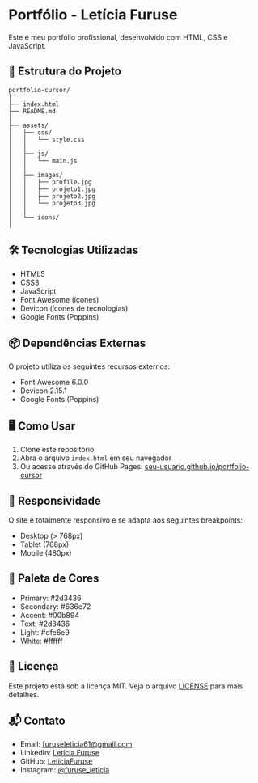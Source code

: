 # Portfólio - Letícia Furuse

Este é meu portfólio profissional, desenvolvido com HTML, CSS e JavaScript.

## 🚀 Estrutura do Projeto

```
portfolio-cursor/
│
├── index.html
├── README.md
│
├── assets/
│   ├── css/
│   │   └── style.css
│   │
│   ├── js/
│   │   └── main.js
│   │
│   ├── images/
│   │   ├── profile.jpg
│   │   ├── projeto1.jpg
│   │   ├── projeto2.jpg
│   │   └── projeto3.jpg
│   │
│   └── icons/
│
```

## 🛠️ Tecnologias Utilizadas

- HTML5
- CSS3
- JavaScript
- Font Awesome (ícones)
- Devicon (ícones de tecnologias)
- Google Fonts (Poppins)

## 📦 Dependências Externas

O projeto utiliza os seguintes recursos externos:

- Font Awesome 6.0.0
- Devicon 2.15.1
- Google Fonts (Poppins)

## 🖥️ Como Usar

1. Clone este repositório
2. Abra o arquivo `index.html` em seu navegador
3. Ou acesse através do GitHub Pages: [seu-usuario.github.io/portfolio-cursor](https://seu-usuario.github.io/portfolio-cursor)

## 📱 Responsividade

O site é totalmente responsivo e se adapta aos seguintes breakpoints:

- Desktop (> 768px)
- Tablet (768px)
- Mobile (480px)

## 🎨 Paleta de Cores

- Primary: #2d3436
- Secondary: #636e72
- Accent: #00b894
- Text: #2d3436
- Light: #dfe6e9
- White: #ffffff

## 📄 Licença

Este projeto está sob a licença MIT. Veja o arquivo [LICENSE](LICENSE) para mais detalhes.

## 📬 Contato

- Email: furuseleticia61@gmail.com
- LinkedIn: [Letícia Furuse](https://www.linkedin.com/in/leticiafuruse/)
- GitHub: [LeticiaFuruse](https://github.com/LeticiaFuruse)
- Instagram: [@furuse_leticia](https://www.instagram.com/furuse_leticia/) 
